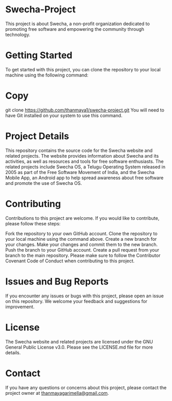 # Swecha-Project
This project is about Swecha, a non-profit organization dedicated to promoting free software and empowering the community through technology.

# Getting Started
To get started with this project, you can clone the repository to your local machine using the following command:

# Copy
git clone https://github.com/thanmaya1/swecha-project.git
You will need to have Git installed on your system to use this command.

# Project Details
This repository contains the source code for the Swecha website and related projects. The website provides information about Swecha and its activities, as well as resources and tools for free software enthusiasts. The related projects include Swecha OS, a Telugu Operating System released in 2005 as part of the Free Software Movement of India, and the Swecha Mobile App, an Android app to help spread awareness about free software and promote the use of Swecha OS.

# Contributing
Contributions to this project are welcome. If you would like to contribute, please follow these steps:

Fork the repository to your own GitHub account.
Clone the repository to your local machine using the command above.
Create a new branch for your changes.
Make your changes and commit them to the new branch.
Push the branch to your GitHub account.
Create a pull request from your branch to the main repository.
Please make sure to follow the Contributor Covenant Code of Conduct when contributing to this project.

# Issues and Bug Reports
If you encounter any issues or bugs with this project, please open an issue on this repository. We welcome your feedback and suggestions for improvement.

# License
The Swecha website and related projects are licensed under the GNU General Public License v3.0. Please see the LICENSE.md file for more details.

# Contact
If you have any questions or concerns about this project, please contact the project owner at thanmayagarimella@gmail.com.

